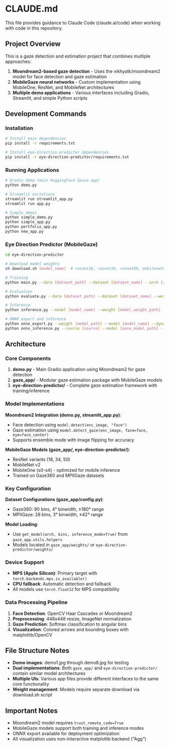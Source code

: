 # CLAUDE.md

This file provides guidance to Claude Code (claude.ai/code) when working with code in this repository.

## Project Overview

This is a gaze detection and estimation project that combines multiple approaches:

1. **Moondream2-based gaze detection** - Uses the vikhyatk/moondream2 model for face detection and gaze estimation
2. **MobileGaze neural networks** - Custom implementation using MobileOne, ResNet, and MobileNet architectures
3. **Multiple demo applications** - Various interfaces including Gradio, Streamlit, and simple Python scripts

## Development Commands

### Installation
```bash
# Install main dependencies
pip install -r requirements.txt

# Install eye-direction-predictor dependencies
pip install -r eye-direction-predictor/requirements.txt
```

### Running Applications
```bash
# Gradio demo (main HuggingFace Space app)
python demo.py

# Streamlit variations
streamlit run streamlit_app.py
streamlit run app.py

# Simple demos
python simple_demo.py
python simple_app.py
python portfolio_app.py
python new_app.py
```

### Eye Direction Predictor (MobileGaze)
```bash
cd eye-direction-predictor

# Download model weights
sh download.sh [model_name]  # resnet18, resnet34, resnet50, mobilenetv2, mobileone_s0

# Training
python main.py --data [dataset_path] --dataset [dataset_name] --arch [architecture_name]

# Evaluation
python evaluate.py --data [dataset_path] --dataset [dataset_name] --weight [weight_path] --arch [architecture_name]

# Inference
python inference.py --model [model_name] --weight [model_weight_path] --source [source_video/cam_index] --output [output_file]

# ONNX export and inference
python onnx_export.py --weight [model_path] --model [model_name] --dynamic
python onnx_inference.py --source [source] --model [onnx_model_path] --output [output_path]
```

## Architecture

### Core Components

1. **demo.py** - Main Gradio application using Moondream2 for gaze detection
2. **gaze_app/** - Modular gaze estimation package with MobileGaze models
3. **eye-direction-predictor/** - Complete gaze estimation framework with training/inference

### Model Implementations

**Moondream2 Integration (demo.py, streamlit_app.py)**:
- Face detection using `model.detect(enc_image, "face")`
- Gaze estimation using `model.detect_gaze(enc_image, face=face, eye=face_center)`
- Supports ensemble mode with image flipping for accuracy

**MobileGaze Models (gaze_app/, eye-direction-predictor/)**:
- ResNet variants (18, 34, 50)
- MobileNet v2
- MobileOne (s0-s4) - optimized for mobile inference
- Trained on Gaze360 and MPIIGaze datasets

### Key Configuration

**Dataset Configurations (gaze_app/config.py)**:
- Gaze360: 90 bins, 4° binwidth, ±180° range
- MPIIGaze: 28 bins, 3° binwidth, ±42° range

**Model Loading**:
- Use `get_model(arch, bins, inference_mode=True)` from `gaze_app.utils.helpers`
- Models located in `gaze_app/weights/` or `eye-direction-predictor/weights/`

### Device Support

- **MPS (Apple Silicon)**: Primary target with `torch.backends.mps.is_available()`
- **CPU fallback**: Automatic detection and fallback
- All models use `torch.float32` for MPS compatibility

### Data Processing Pipeline

1. **Face Detection**: OpenCV Haar Cascades or Moondream2
2. **Preprocessing**: 448x448 resize, ImageNet normalization
3. **Gaze Prediction**: Softmax classification to angular bins
4. **Visualization**: Colored arrows and bounding boxes with matplotlib/OpenCV

## File Structure Notes

- **Demo images**: demo1.jpg through demo8.jpg for testing
- **Dual implementations**: Both `gaze_app/` and `eye-direction-predictor/` contain similar model architectures
- **Multiple UIs**: Various app files provide different interfaces to the same core functionality
- **Weight management**: Models require separate download via download.sh script

## Important Notes

- Moondream2 model requires `trust_remote_code=True`
- MobileGaze models support both training and inference modes
- ONNX export available for deployment optimization
- All visualization uses non-interactive matplotlib backend ("Agg")